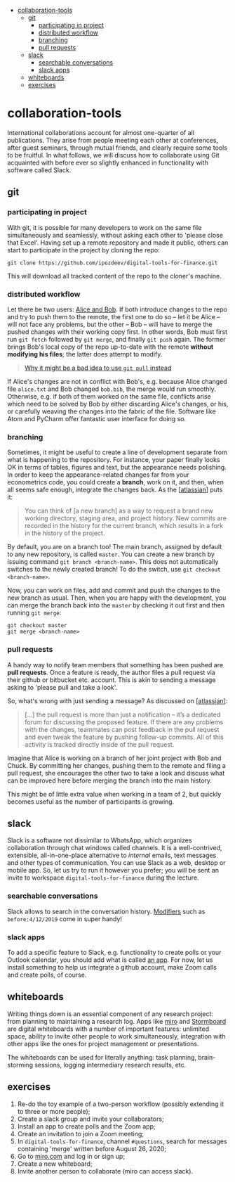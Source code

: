 <!-- TOC -->

- [collaboration-tools](#collaboration-tools)
  - [git](#git)
    - [participating in project](#participating-in-project)
    - [distributed workflow](#distributed-workflow)
    - [branching](#branching)
    - [pull requests](#pull-requests)
  - [slack](#slack)
    - [searchable conversations](#searchable-conversations)
    - [slack apps](#slack-apps)
  - [whiteboards](#whiteboards)
  - [exercises](#exercises)

<!-- /TOC -->

# collaboration-tools
International collaborations account for almost one-quarter of all publications. They arise from people meeting each other at conferences, after guest seminars, through mutual friends, and clearly require some tools to be fruitful. In what follows, we will discuss how to collaborate using Git acquainted with before ever so slightly enhanced in functionality with software called Slack.

## git
### participating in project
With git, it is possible for many developers to work on the same file simultaneously and seamlessly, without asking each other to 'please close that Excel'. Having set up a remote repository and made it public, others can start to participate in the project by cloning the repo:
```
git clone https://github.com/ipozdeev/digital-tools-for-finance.git
```
This will download all tracked content of the repo to the cloner's machine.

### distributed workflow
Let there be two users: [Alice and Bob](https://en.wikipedia.org/wiki/Alice_and_Bob#History). If both introduce changes to the repo and try to push them to the remote, the first one to do so &ndash; let it be Alice &ndash; will not face any problems, but the other &ndash; Bob &ndash; will have to merge the pushed changes with their working copy first. In other words, Bob must first run `git fetch` followed by `git merge`, and finally `git push` again. The former brings Bob's local copy of the repo up-to-date with the remote **without modifying his files**; the latter does attempt to modify.

> [Why it might be a bad idea to use `git pull` instead](https://longair.net/blog/2009/04/16/git-fetch-and-merge/)

If Alice's changes are not in conflict with Bob's, e.g. because Alice changed file `alice.txt` and Bob changed `bob.bib`, the merge would run smoothly. Otherwise, e.g. if both of them worked on the same file, conflicts arise which need to be solved by Bob by either discarding Alice's changes, or his, or carefully weaving the changes into the fabric of the file. Software like Atom and PyCharm offer fantastic user interface for doing so.

### branching
Sometimes, it might be useful to create a line of development separate from what is happening to the repository. For instance, your paper finally looks OK in terms of tables, figures and text, but the appearance needs polishing. In order to keep the appearance-related changes far from your econometrics code, you could create a **branch**, work on it, and then, when all seems safe enough, integrate the changes back. As the \[[atlassian](https://www.atlassian.com/git/tutorials/using-branches)\] puts it:
> You can think of [a new branch] as a way to request a brand new working directory, staging area, and project history. New commits are recorded in the history for the current branch, which results in a fork in the history of the project.

By default, you are on a branch too! The main branch, assigned by default to any new repository, is called `master`. You can create a new branch by issuing command `git branch <branch-name>`. This does not automatically switches to the newly created branch! To do the switch, use `git checkout <branch-name>`.

Now, you can work on files, add and commit and push the changes to the new branch as usual. Then, when you are happy with the development, you can merge the branch back into the `master` by checking it out first and then running `git merge`:
```
git checkout master
git merge <branch-name>
```

### pull requests
A handy way to notify team members that something has been pushed are **pull requests**. Once a feature is ready, the author files a pull request via their github or bitbucket etc. account. This is akin to sending a message asking to 'please pull and take a look'.

So, what's wrong with just sending a message? As discussed on \[[atlassian](https://www.atlassian.com/git/tutorials/making-a-pull-request)\]:
> \[...\] the pull request is more than just a notification &ndash; it’s a dedicated forum for discussing the proposed feature. If there are any problems with the changes, teammates can post feedback in the pull request and even tweak the feature by pushing follow-up commits. All of this activity is tracked directly inside of the pull request.

Imagine that Alice is working on a branch of her joint project with Bob and Chuck. By committing her changes, pushing them to the remote and filing a pull request, she encourages the other two to take a look and discuss what can be improved here before merging the branch into the main history.

This might be of little extra value when working in a team of 2, but quickly becomes useful as the number of participants is growing.

## slack
Slack is a software not dissimilar to WhatsApp, which organizes collaboration through chat windows called channels. It is a well-contrived, extensible, all-in-one-place alternative to _internal_ emails, text messages and other types of communication. You can use Slack as a web, desktop or mobile app. So, let us try to run it however you prefer; you will be sent an invite to workspace `digital-tools-for-finance` during the lecture.

### searchable conversations
Slack allows to search in the conversation history. [Modifiers](https://slack.com/intl/en-ch/help/articles/202528808-Search-in-Slack#h_5ece87ed-b336-4ae0-86dd-54221c2d2c03) such as `before:4/12/2019` come in super handy!

### slack apps
To add a specific feature to Slack, e.g. functionality to create polls or your Outlook calendar, you should add what is called [an app](https://slack.com/intl/en-ch/resources/slack-101/what-is-an-app). For now, let us install something to help us integrate a github account, make Zoom calls and create polls, of course.


## whiteboards
Writing things down is an essential component of any research project: from planning to maintaining a research log. Apps like [miro](https://miro.com/) and [Stormboard](https://stormboard.com/) are digital whiteboards with a number of important features: unlimited space, ability to invite other people to work simultaneously, integration with other apps like the ones for project management or presentations.

The whiteboards can be used for literally anything: task planning, brain-storming sessions, logging intermediary research results, etc.


## exercises
1.  Re-do the toy example of a two-person workflow (possibly extending it to three or more people);
1.  Create a slack group and invite your collaborators;
2.  Install an app to create polls and the Zoom app;
3.  Create an invitation to join a Zoom meeting;
2.  In `digital-tools-for-finance`, channel `#questions`, search for messages containing 'merge' written before August 26, 2020;
1.  Go to [miro.com](https://miro.com/) and log in or sign up;
2.  Create a new whiteboard;
3.  Invite another person to collaborate (miro can access slack).
